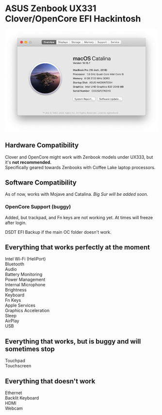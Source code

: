 # ASUS Zenbook UX331 Clover/OpenCore EFI Hackintosh
![](images/AboutthisMac.png)

## Hardware Compatibility
Clover and OpenCore might work with Zenbook models under UX333, but it's **not recommended.**     
Specifically geared towards Zenbooks with Coffee Lake laptop processors.

## Software Compatibility
As of now, works with Mojave and Catalina. *Big Sur will be added soon.*

### OpenCore Support (buggy)
Added, but trackpad, and Fn keys are not working yet. At times will freeze after login.

DSDT EFI Backup if the main OC folder doesn't work.

## Everything that works perfectly at the moment
Intel Wi-Fi (HeliPort)  
Bluetooth  
Audio  
Battery Monitoring  
Power Management  
Internal Microphone  
Brightness  
Keyboard  
Fn Keys  
Apple Services  
Graphics Acceleration   
Sleep   
AirPlay  
USB  

## Everything that works, but is buggy and will sometimes stop
Touchpad  
Touchscreen

## Everything that doesn't work
Ethernet  
Backlit Keyboard  
HDMI  
Webcam

